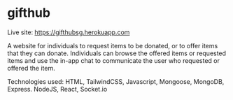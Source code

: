 # gifthub

Live site: https://gifthubsg.herokuapp.com

A website for individuals to request items to be donated, or to offer items that they can donate. Individuals can browse the offered items or requested items and use the in-app chat to communicate the user who requested or offered the item.

Technologies used: HTML, TailwindCSS, Javascript, Mongoose, MongoDB, Express. NodeJS, React, Socket.io
